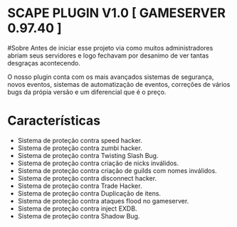 # SCAPE PLUGIN V1.0 [ GAMESERVER 0.97.40 ]

#Sobre
Antes de iniciar esse projeto via como muitos administradores abriam seus servidores e logo fechavam por desanimo de ver tantas desgraças acontecendo.

O nosso plugin conta com os mais avançados sistemas de segurança, novos eventos, sistemas de automatização de eventos, correções de vários bugs da própia versão e um diferencial que é o preço.

# Características
 - Sistema de proteção contra speed hacker.
 - Sistema de proteção contra zumbi hacker.
 - Sistema de proteção contra Twisting Slash Bug.
 - Sistema de proteção contra criação de nicks inválidos.
 - Sistema de proteção contra criação de guilds com nomes inválidos.
 - Sistema de proteção contra disconnect hacker.
 - Sistema de proteção contra Trade Hacker.
 - Sistema de proteção contra Duplicação de itens.
 - Sistema de proteção contra ataques flood no gameserver.
 - Sistema de proteção contra inject EXDB.
 - Sistema de proteção contra Shadow Bug.

